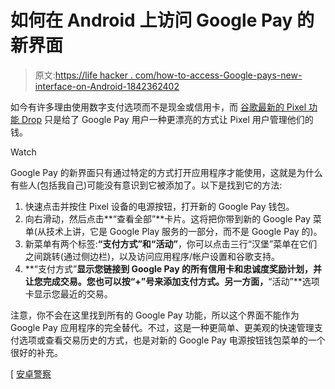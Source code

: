 # 如何在 Android 上访问 Google Pay 的新界面

> 原文:[https://life hacker . com/how-to-access-Google-pays-new-interface-on-Android-1842362402](https://lifehacker.com/how-to-access-google-pays-new-interface-on-android-1842362402)

如今有许多理由使用数字支付选项而不是现金或信用卡，而 [谷歌最新的 Pixel 功能 Drop](https://lifehacker.com/heres-everything-new-in-googles-second-pixel-feature-dr-1842064316) 只是给了 Google Pay 用户一种更漂亮的方式让 Pixel 用户管理他们的钱。

Watch

Google Pay 的新界面只有通过特定的方式打开应用程序才能使用，这就是为什么有些人(包括我自己)可能没有意识到它被添加了。以下是找到它的方法:

1.  快速点击并按住 Pixel 设备的电源按钮，打开新的 Google Pay 钱包。
2.  向右滑动，然后点击**“查看全部”**卡片。这将把你带到新的 Google Pay 菜单(从技术上讲，它是 Google Play 服务的一部分，而不是 Google Pay 的)。
3.  新菜单有两个标签:**“支付方式”**和**“活动”**，你可以点击三行“汉堡”菜单在它们之间跳转(通过侧边栏)，以及访问应用程序/帐户设置和谷歌支持。
4.  **“支付方式”**显示您链接到 Google Pay 的所有信用卡和忠诚度奖励计划，并让您完成交易。您也可以按“+”号来添加支付方式。另一方面，**“活动”**选项卡显示您最近的交易。

注意，你不会在这里找到所有的 Google Pay 功能，所以这个界面不能作为 Google Pay 应用程序的完全替代。不过，这是一种更简单、更美观的快速管理支付选项或查看交易历史的方式，也是对新的 Google Pay 电源按钮钱包菜单的一个很好的补充。

[ [安卓警察](https://www.androidpolice.com/2020/03/16/google-pay-alternative-interface-power-menu/)